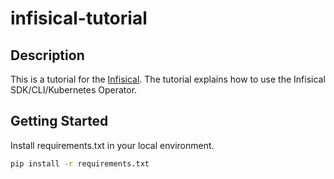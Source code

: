 # infisical-tutorial

## Description

This is a tutorial for the [Infisical](https://infisical.com/).
The tutorial explains how to use the Infisical SDK/CLI/Kubernetes Operator.

## Getting Started

Install requirements.txt in your local environment.

```bash
pip install -r requirements.txt
```